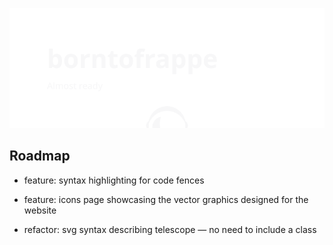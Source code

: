[![github.com/borntofrappe — Almost ready](https://raw.githubusercontent.com/borntofrappe/borntofrappe/master/playground/borntofrappe.svg)](http://borntofrappe.netlify.app/)

## Roadmap

- feature: syntax highlighting for code fences

- feature: icons page showcasing the vector graphics designed for the website

- refactor: svg syntax describing telescope — no need to include a class
